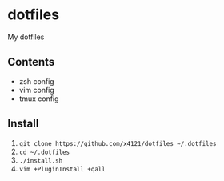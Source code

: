 # dotfiles
My dotfiles

## Contents
* zsh config
* vim config
* tmux config

## Install
1. `git clone https://github.com/x4121/dotfiles ~/.dotfiles`
1. `cd ~/.dotfiles`
1. `./install.sh`
1. `vim +PluginInstall +qall`
